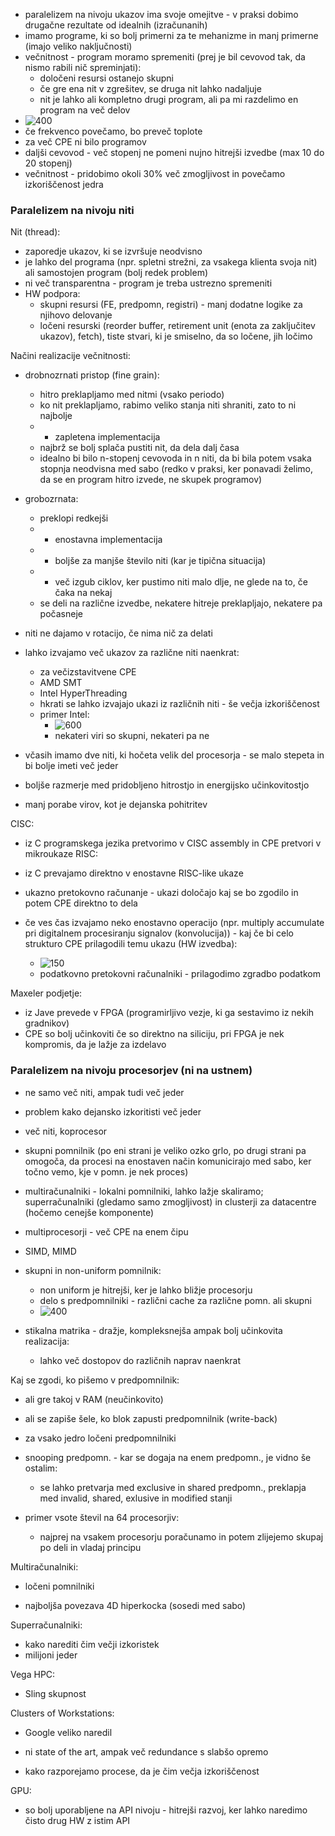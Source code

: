 - paralelizem na nivoju ukazov ima svoje omejitve - v praksi dobimo drugačne rezultate od idealnih (izračunanih)
- imamo programe, ki so bolj primerni za te mehanizme in manj primerne (imajo veliko naključnosti)
- večnitnost - program moramo spremeniti (prej je bil cevovod tak, da nismo rabili nič spreminjati):
	- določeni resursi ostanejo skupni
	- če gre ena nit v zgrešitev, se druga nit lahko nadaljuje
	- nit je lahko ali kompletno drugi program, ali pa mi razdelimo en program na več delov
- ![400](../../Images2/Pasted%20image%2020250114102956.png)
- če frekvenco povečamo, bo preveč toplote
- za več CPE ni bilo programov
- daljši cevovod - več stopenj ne pomeni nujno hitrejši izvedbe (max 10 do 20 stopenj)
- večnitnost - pridobimo okoli 30% več zmogljivost in povečamo izkoriščenost jedra

### Paralelizem na nivoju niti
Nit (thread):
- zaporedje ukazov, ki se izvršuje neodvisno
- je lahko del programa (npr. spletni strežni, za vsakega klienta svoja nit) ali samostojen program (bolj redek problem)
- ni več transparentna - program je treba ustrezno spremeniti
- HW podpora:
	- skupni resursi (FE, predpomn, registri) - manj dodatne logike za njihovo delovanje
	- ločeni resurski (reorder buffer, retirement unit (enota za zaključitev ukazov), fetch), tiste stvari, ki je smiselno, da so ločene, jih ločimo

Načini realizacije večnitnosti:
- drobnozrnati pristop (fine grain):
	- hitro preklapljamo med nitmi (vsako periodo)
	- ko nit preklapljamo, rabimo veliko stanja niti shraniti, zato to ni najbolje
	- - zapletena implementacija
	- najbrž se bolj splača pustiti nit, da dela dalj časa
	- idealno bi bilo n-stopenj cevovoda in n niti, da bi bila potem vsaka stopnja neodvisna med sabo (redko v praksi, ker ponavadi želimo, da se en program hitro izvede, ne skupek programov)
- grobozrnata:
	- preklopi redkejši
	- + enostavna implementacija
	- + boljše za manjše število niti (kar je tipična situacija)
	- - več izgub ciklov, ker pustimo niti malo dlje, ne glede na to, če čaka na nekaj
	- se deli na različne izvedbe, nekatere hitreje preklapljajo, nekatere pa počasneje

- niti ne dajamo v rotacijo, če nima nič za delati

- lahko izvajamo več ukazov za različne niti naenkrat:
	- za večizstavitvene CPE
	- AMD SMT
	- Intel HyperThreading
	- hkrati se lahko izvajajo ukazi iz različnih niti - še večja izkoriščenost
	- primer Intel:
		- ![600](../../Images2/Pasted%20image%2020250114105049.png)
		- nekateri viri so skupni, nekateri pa ne

- včasih imamo dve niti, ki hočeta velik del procesorja - se malo stepeta in bi bolje imeti več jeder
- boljše razmerje med pridobljeno hitrostjo in energijsko učinkovitostjo
- manj porabe virov, kot je dejanska pohitritev

CISC:
- iz C programskega jezika pretvorimo v CISC assembly in CPE pretvori v mikroukaze
RISC:
- iz C prevajamo direktno v enostavne RISC-like ukaze

- ukazno pretokovno računanje - ukazi določajo kaj se bo zgodilo in potem CPE direktno to dela
- če ves čas izvajamo neko enostavno operacijo (npr. multiply accumulate pri digitalnem procesiranju signalov (konvolucija)) - kaj če bi celo strukturo CPE prilagodili temu ukazu (HW izvedba):
	- ![150](../../Images2/Pasted%20image%2020250114105820.png)
	- podatkovno pretokovni računalniki - prilagodimo zgradbo podatkom

Maxeler podjetje:
- iz Jave prevede v FPGA (programirljivo vezje, ki ga sestavimo iz nekih gradnikov)
- CPE so bolj učinkoviti če so direktno na siliciju, pri FPGA je nek kompromis, da je lažje za izdelavo

### Paralelizem na nivoju procesorjev (ni na ustnem)

- ne samo več niti, ampak tudi več jeder
- problem kako dejansko izkoritisti več jeder

- več niti, koprocesor
- skupni pomnilnik (po eni strani je veliko ozko grlo, po drugi strani pa omogoča, da procesi na enostaven način komunicirajo med sabo, ker točno vemo, kje v pomn. je nek proces)
- multiračunalniki - lokalni pomnilniki, lahko lažje skaliramo; superračunalniki (gledamo samo zmogljivost) in clusterji za datacentre (hočemo cenejše komponente)
- multiprocesorji - več CPE na enem čipu

- SIMD, MIMD
- skupni in non-uniform pomnilnik:
	- non uniform je hitrejši, ker je lahko bližje procesorju
	- delo s predpomnilniki - različni cache za različne pomn. ali skupni
	- ![400](../../Images2/Pasted%20image%2020250114112940.png)
- stikalna matrika - dražje, kompleksnejša ampak bolj učinkovita realizacija:
	- lahko več dostopov do različnih naprav naenkrat

Kaj se zgodi, ko pišemo v predpomnilnik:
- ali gre takoj v RAM (neučinkovito)
- ali se zapiše šele, ko blok zapusti predpomnilnik (write-back)
- za vsako jedro ločeni predpomnilniki
- snooping predpomn. - kar se dogaja na enem predpomn., je vidno še ostalim:
	- se lahko pretvarja med exclusive in shared predpomn., preklapja med invalid, shared, exlusive in modified stanji

- primer vsote števil na 64 procesorjiv:
	- najprej na vsakem procesorju poračunamo in potem zlijejemo skupaj po deli in vladaj principu

Multiračunalniki:
- ločeni pomnilniki

- najboljša povezava 4D hiperkocka (sosedi med sabo)

Superračunalniki:
- kako narediti čim večji izkoristek
- milijoni jeder

Vega HPC:
- Sling skupnost

Clusters of Workstations:
- Google veliko naredil
- ni state of the art, ampak več redundance s slabšo opremo

- kako razporejamo procese, da je čim večja izkoriščenost

GPU:
- so bolj uporabljene na API nivoju - hitrejši razvoj, ker lahko naredimo čisto drug HW z istim API